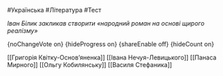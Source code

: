 #Українська #Література #Тест

*Іван Білик закликав створити «народний роман на основі щирого реалізму»*

{noChangeVote on}
{hideProgress on}
{shareEnable off}
{hideCount on}

[[Григорія Квітку-Основ’яненка]]
[[Івана Нечуя-Левицького]]
[[Панаса Мирного]]
[[Ольгу Кобилянську]]
[[Василя Стефаника]]
